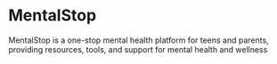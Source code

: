 # MentalStop

MentalStop is a one-stop mental health platform for teens and parents, providing resources, tools, and support for mental health and wellness